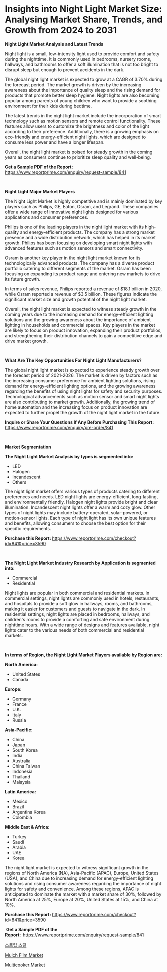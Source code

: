 <p><h1>Insights into Night Light Market Size: Analysing Market Share, Trends, and Growth from 2024 to 2031</h1></p><p><strong>Night Light Market Analysis and Latest Trends</strong></p>
<p><p>Night light is a small, low-intensity light used to provide comfort and safety during the nighttime. It is commonly used in bedrooms, nursery rooms, hallways, and bathrooms to offer a soft illumination that is not too bright to disrupt sleep but enough to prevent accidents in the dark.</p><p>The global night light market is expected to grow at a CAGR of 3.70% during the forecast period. The market growth is driven by the increasing awareness about the importance of quality sleep and the rising demand for products that promote better sleep hygiene. Night lights are also becoming popular among parents of young children who want to provide a soothing environment for their kids during bedtime.</p><p>The latest trends in the night light market include the incorporation of smart technology such as motion sensors and remote control functionality. These features allow users to customize the brightness and color of the light according to their preference. Additionally, there is a growing emphasis on eco-friendly and energy-efficient night lights, which are designed to consume less power and have a longer lifespan.</p><p>Overall, the night light market is poised for steady growth in the coming years as consumers continue to prioritize sleep quality and well-being.</p></p>
<p><strong>Get a Sample PDF of the Report:&nbsp;</strong> <a href="https://www.reportprime.com/enquiry/request-sample/841">https://www.reportprime.com/enquiry/request-sample/841</a></p>
<p>&nbsp;</p>
<p><strong>Night Light Major Market Players</strong></p>
<p><p>The Night Light Market is highly competitive and is mainly dominated by key players such as Philips, GE, Eaton, Osram, and Legrand. These companies offer a wide range of innovative night lights designed for various applications and consumer preferences.</p><p>Philips is one of the leading players in the night light market with its high-quality and energy-efficient products. The company has a strong market presence and a wide distribution network, which has helped in its market growth. Philips has been focusing on developing smart night lights with advanced features such as motion sensors and smart connectivity.</p><p>Osram is another key player in the night light market known for its technologically advanced products. The company has a diverse product portfolio catering to different segments of the market. Osram has been focusing on expanding its product range and entering new markets to drive its future growth.</p><p>In terms of sales revenue, Philips reported a revenue of $18.1 billion in 2020, while Osram reported a revenue of $3.5 billion. These figures indicate the significant market size and growth potential of the night light market.</p><p>Overall, the night light market is expected to witness steady growth in the coming years due to the increasing demand for energy-efficient lighting solutions and the growing awareness about the importance of ambient lighting in households and commercial spaces. Key players in the market are likely to focus on product innovation, expanding their product portfolios, and strengthening their distribution channels to gain a competitive edge and drive market growth.</p></p>
<p>&nbsp;</p>
<p><strong>What Are The Key Opportunities For Night Light Manufacturers?</strong></p>
<p><p>The global night light market is expected to experience steady growth over the forecast period of 2021-2026. The market is driven by factors such as the increasing consumer preference for ambient lighting solutions, rising demand for energy-efficient lighting options, and the growing awareness regarding the benefits of using night lights for safety and security purposes. Technological advancements such as motion sensor and smart night lights are also contributing to market growth. Additionally, the growing trend of home automation and the increasing focus on product innovation are expected to further propel the growth of the night light market in the future.</p></p>
<p><strong>Inquire or Share Your Questions If Any Before Purchasing This Report:</strong> <a href="https://www.reportprime.com/enquiry/pre-order/841">https://www.reportprime.com/enquiry/pre-order/841</a></p>
<p>&nbsp;</p>
<p><strong>Market Segmentation</strong></p>
<p><strong>The Night Light Market Analysis by types is segmented into:</strong></p>
<p><ul><li>LED</li><li>Halogen</li><li>Incandescent</li><li>Others</li></ul></p>
<p><p>The night light market offers various types of products catering to different preferences and needs. LED night lights are energy-efficient, long-lasting, and environmentally friendly. Halogen night lights provide bright and clear illumination. Incandescent night lights offer a warm and cozy glow. Other types of night lights may include battery-operated, solar-powered, or motion-sensor lights. Each type of night light has its own unique features and benefits, allowing consumers to choose the best option for their specific requirements.</p></p>
<p><strong>Purchase this Report:&nbsp;</strong><a href="https://www.reportprime.com/checkout?id=841&price=3590">https://www.reportprime.com/checkout?id=841&price=3590</a></p>
<p>&nbsp;</p>
<p><strong>The Night Light Market Industry Research by Application is segmented into:</strong></p>
<p><ul><li>Commercial</li><li>Residential</li></ul></p>
<p><p>Night lights are popular in both commercial and residential markets. In commercial settings, night lights are commonly used in hotels, restaurants, and hospitals to provide a soft glow in hallways, rooms, and bathrooms, making it easier for customers and guests to navigate in the dark. In residential settings, night lights are placed in bedrooms, hallways, and children's rooms to provide a comforting and safe environment during nighttime hours. With a wide range of designs and features available, night lights cater to the various needs of both commercial and residential markets.</p></p>
<p>&nbsp;</p>
<p><strong>In terms of Region, the Night Light Market Players available by Region are:</strong></p>
<p>
    <p> <strong> North America: </strong>
        <ul>
            <li>United States</li>
            <li>Canada</li>
        </ul>
        </p> 
    <p> <strong> Europe: </strong>
        <ul>
            <li>Germany</li>
            <li>France</li>
            <li>U.K.</li>
            <li>Italy</li>
            <li>Russia</li>
        </ul>
        </p> 
    <p> <strong> Asia-Pacific: </strong>
        <ul>
            <li>China</li>
            <li>Japan</li>
            <li>South Korea</li>
            <li>India</li>
            <li>Australia</li>
            <li>China Taiwan</li>
            <li>Indonesia</li>
            <li>Thailand</li>
            <li>Malaysia</li>
        </ul>
        </p> 
    <p> <strong> Latin America: </strong>
        <ul>
            <li>Mexico</li>
            <li>Brazil</li>
            <li>Argentina Korea</li>
            <li>Colombia</li>
        </ul>
        </p> 
    <p> <strong> Middle East & Africa: </strong>
        <ul>
            <li>Turkey</li>
            <li>Saudi</li>
            <li>Arabia</li>
            <li>UAE</li>
            <li>Korea</li>
        </ul>
    </p>
    </p>
<p><p>The night light market is expected to witness significant growth in the regions of North America (NA), Asia-Pacific (APAC), Europe, United States (USA), and China due to increasing demand for energy-efficient lighting solutions and rising consumer awareness regarding the importance of night lights for safety and convenience. Among these regions, APAC is anticipated to dominate the market with a market share of 30%, followed by North America at 25%, Europe at 20%, United States at 15%, and China at 10%.</p></p>
<p><strong>Purchase this Report: </strong><a href="https://www.reportprime.com/checkout?id=841&price=3590">https://www.reportprime.com/checkout?id=841&price=3590</a></p>
<p>&nbsp;<strong>Get a Sample PDF of the Report:&nbsp;&nbsp;</strong><a href="https://www.reportprime.com/enquiry/request-sample/841">https://www.reportprime.com/enquiry/request-sample/841</a></p>
<p><strong></strong></p>
<p><p><a href="https://github.com/jntpkh496620/Market-Research-Report-List-1/blob/main/60212002366.md">스트립 스틸</a></p><p><a href="https://github.com/bobicer/Market-Research-Report-List-2/blob/main/mulch-film-market.md">Mulch Film Market</a></p><p><a href="https://github.com/timeliteaut/Market-Research-Report-List-1/blob/main/multicooker-market.md">Multicooker Market</a></p></p>